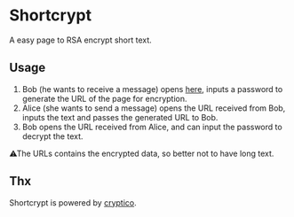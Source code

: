 # Shortcrypt

A easy page to RSA encrypt short text.

## Usage
1. Bob (he wants to receive a message) opens [here](https://utubo.github.io/shortcrypt/), inputs a password to generate the URL of the page for encryption.
2. Alice (she wants to send a message) opens the URL received from Bob, inputs the text and passes the generated URL to Bob.
3. Bob opens the URL received from Alice, and can input the password to decrypt the text.

⚠The URLs contains the encrypted data, so better not to have long text.

## Thx
Shortcrypt is powered by [cryptico](https://github.com/wwwtyro/cryptico).

